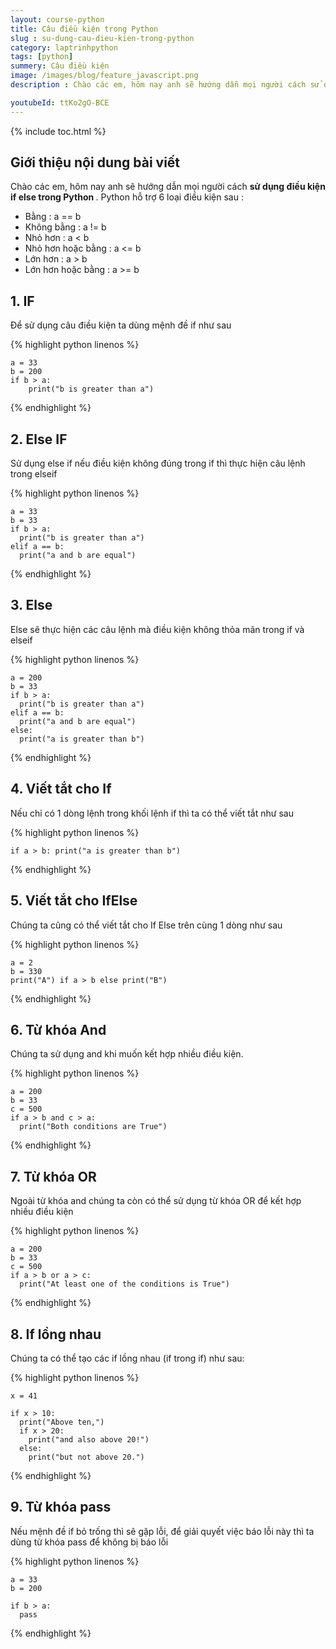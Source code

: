 ```yaml
---
layout: course-python
title: Câu điều kiện trong Python
slug : su-dung-cau-dieu-kien-trong-python
category: laptrinhpython
tags: [python]
summery: Câu điều kiện
image: /images/blog/feature_javascript.png
description : Chào các em, hôm nay anh sẽ hướng dẫn mọi người cách sử dụng toán tử trong python là gì

youtubeId: ttKo2gO-BCE
---
```


{% include toc.html %}

## **Giới thiệu nội dung bài viết**

Chào các em, hôm nay anh sẽ hướng dẫn mọi người cách <b>  sử dụng điều kiện if else trong Python </b>. 
Python hỗ trợ 6 loại điều kiện sau :

- Bằng : a == b
- Không bằng : a != b
- Nhỏ hơn : a < b
- Nhỏ hơn hoặc bằng : a <= b
- Lớn hơn : a > b
- Lớn hơn hoặc bằng : a >= b



## **1. IF**

Để sử dụng câu điều kiện ta dùng mệnh đề if như sau

{% highlight python  linenos %}

   	a = 33
	b = 200
	if b > a:
  		print("b is greater than a")

{% endhighlight %}

## **2. Else IF**

Sử dụng else if nếu điều kiện không đúng trong if thì thực hiện câu lệnh trong elseif

{% highlight python  linenos %}

   	a = 33
	b = 33
	if b > a:
	  print("b is greater than a")
	elif a == b:
	  print("a and b are equal")

{% endhighlight %}

## **3. Else**

Else sẽ thực hiện các câu lệnh mà điều kiện không thỏa mãn trong if và elseif

{% highlight python  linenos %}

   	a = 200
	b = 33
	if b > a:
	  print("b is greater than a")
	elif a == b:
	  print("a and b are equal")
	else:
	  print("a is greater than b")

{% endhighlight %}

## **4. Viết tắt cho If**

Nếu chỉ có 1 dòng lệnh trong khối lệnh if thì ta có thể viết tắt như sau

{% highlight python  linenos %}

   	if a > b: print("a is greater than b")

{% endhighlight %}

## **5. Viết tắt cho IfElse**

Chúng ta cũng có thể viết tắt cho If Else trên cùng 1 dòng như sau

{% highlight python  linenos %}

   	a = 2
	b = 330
	print("A") if a > b else print("B")

{% endhighlight %}

## **6. Từ khóa And**

Chúng ta sử dụng and khi muốn kết hợp nhiều điều kiện.

{% highlight python  linenos %}

   	a = 200
	b = 33
	c = 500
	if a > b and c > a:
	  print("Both conditions are True")

{% endhighlight %}

## **7. Từ khóa OR**

Ngoài từ khóa and chúng ta còn có thể sử dụng từ khóa OR để kết hợp nhiều điều kiện

{% highlight python  linenos %}

   	a = 200
	b = 33
	c = 500
	if a > b or a > c:
	  print("At least one of the conditions is True")

{% endhighlight %}

## **8. If lồng nhau**

Chúng ta có thể tạo các if lồng nhau (if trong if) như sau:

{% highlight python  linenos %}

   	x = 41

	if x > 10:
	  print("Above ten,")
	  if x > 20:
	    print("and also above 20!")
	  else:
	    print("but not above 20.")

{% endhighlight %}

## **9. Từ khóa pass**

Nếu mệnh đề if  bỏ trống thì sẽ gặp lỗi, để giải quyết việc báo lỗi này thì ta dùng từ khóa pass để không bị báo lỗi

{% highlight python  linenos %}

   	a = 33
	b = 200

	if b > a:
	  pass

{% endhighlight %}


































